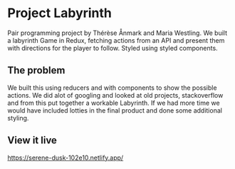 # Project Labyrinth
Pair programming project by Thérèse Ånmark and Maria Westling. We built a labyrinth Game in Redux, fetching actions from an API and present them with directions for the player to follow. Styled using styled components.

## The problem
We built this using reducers and with components to show the possible actions. We did alot of googling and looked at old projects, stackoverflow and from this put together a workable Labyrinth. If we had more time we would have included lotties in the final product and done some additional styling.

## View it live

https://serene-dusk-102e10.netlify.app/
